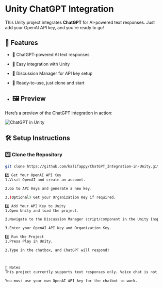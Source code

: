# Unity ChatGPT Integration  

This Unity project integrates **ChatGPT** for AI-powered text responses. Just add your OpenAI API key, and you're ready to go!  

## 🚀 Features  
- 🔹 ChatGPT-powered AI text responses  
- 🔹 Easy integration with Unity  
- 🔹 Discussion Manager for API key setup  
- 🔹 Ready-to-use, just clone and start

- ## 🖼️ Preview  
Here’s a preview of the ChatGPT integration in action:  

![ChatGPT in Unity](Assets/chat-preview) 

## 🛠️ Setup Instructions  

### 1️⃣ Clone the Repository  
```sh
git clone https://github.com/kalifappy/ChatGPT_Integration-in-Unity.git

2️⃣ Get Your OpenAI API Key
1.Visit OpenAI and create an account.

2.Go to API Keys and generate a new key.

3.(Optional) Get your Organization Key if required.

3️⃣ Add Your API Key to Unity
1.Open Unity and load the project.

2.Navigate to the Discussion Manager script/component in the Unity Inspector.

3.Enter your OpenAI API Key and Organization Key.

4️⃣ Run the Project
1.Press Play in Unity.

2.Type in the chatbox, and ChatGPT will respond!



📌 Notes
This project currently supports text responses only. Voice chat is not yet implemented.

You must use your own OpenAI API key for the chatbot to work.
